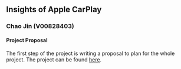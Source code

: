 ## Insights of Apple CarPlay
### Chao Jin (V00828403)


#### Project Proposal
The first step of the project is writing a proposal to plan for the whole project. The project can be found [here](https://xuniong123-jinchao.github.io/CSC561_Project/Proposal.html/).
